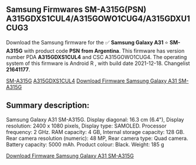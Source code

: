 <h2>Samsung Firmwares SM-A315G(PSN) A315GDXS1CUL4/A315GOWO1CUG4/A315GDXU1CUG3</h2>
Download the Samsung firmware for the ✅ <strong>Samsung Galaxy A31 </strong> ⭐ <strong>SM-A315G</strong> with product code <strong>PSN</strong> <strong> from Argentina</strong>. This firmware has version number PDA <strong>A315GDXS1CUL4</strong> and CSC A315GOWO1CUG4. The operating system of this firmware is Android R , with build date 2021-12-18. Changelist <strong>21641177</strong>.


[SM-A315G](https://samfirm.shop/samsung/model/SM-A315G)
[A315GDXS1CUL4](https://samfirm.shop/samsung/pda/A315GDXS1CUL4)
[Download Firmware Samsung Galaxy A31 SM-A315G](https://samfirm.shop/samsung/firmware/483203)
<h2>Summary description:</h2>
<p>Samsung Galaxy A31 SM-A315G. Display diagonal: 16.3 cm (6.4"), Display resolution: 2400 x 1080 pixels, Display type: SAMOLED. Processor frequency: 2 GHz. RAM capacity: 4 GB, Internal storage capacity: 128 GB. Rear camera resolution (numeric): 48 MP, Rear camera type: Quad camera. Battery capacity: 5000 mAh. Product colour: Black. Weight: 185 g</p>


[Download Firmware Samsung Galaxy A31 SM-A315G](https://samfirm.shop/samsung/firmware/483203)
